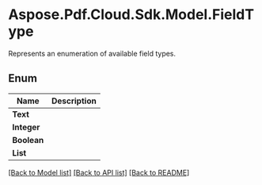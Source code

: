 ﻿# Aspose.Pdf.Cloud.Sdk.Model.FieldType
Represents an enumeration of available field types.

## Enum

 Name | Description
------------ | ------------
**Text** | 
**Integer** | 
**Boolean** | 
**List** | 


[[Back to Model list]](../README.md#documentation-for-models) [[Back to API list]](../README.md#documentation-for-api-endpoints) [[Back to README]](../README.md)

